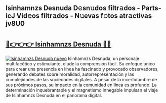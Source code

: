 ## Isinhamnzs Desnuda D𝚎sn𝚞dos filtr𝚊dos - Parts-icJ Vid𝚎os filtr𝚊dos - N𝚞evas f𝚘tos atr𝚊ctivas jv8U0

# <h2><a href="http://mb4oa4.tromn.icu/?c=Isinhamnzs+Desnuda">🔗👉👉👉 Isinhamnzs Desnuda 🔗🔗</a></h2>

[![Isinhamnzs Desnuda nuevo](https://i.imgur.com/pEAQMta.gif)](http://mb4oa4.tromn.icu/?c=Isinhamnzs+Desnuda)
Isinhamnzs Desnuda, un personaje multifacético y estimulante, elude la comprensión fácil. Su enfoque único para crear una presencia en línea ha fascinado y provocado observadores, generando debates sobre moralidad, autorrepresentación y las complejidades de las sociedades digitales. A pesar de la incertidumbre de sus próximos pasos, su impacto en la comunidad en línea es profundo. La determinación inquebrantable y el magnetismo innegable impulsan el viaje de Isinhamnzs Desnuda en el panorama digital.
